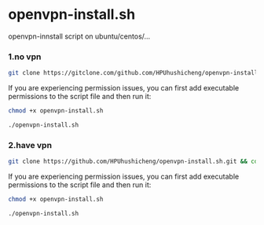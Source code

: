 # openvpn-install.sh
openvpn-innstall  script on ubuntu/centos/...

### 1.no vpn

```bash
git clone https://gitclone.com/github.com/HPUhushicheng/openvpn-install.sh.git && cd openvpn-install.sh && bash openvpn-install.sh
```



If you are experiencing permission issues, you can first add executable permissions to the script file and then run it:

```bash
chmod +x openvpn-install.sh
```

```bash
./openvpn-install.sh
```



### 2.have vpn

```bash
git clone https://github.com/HPUhushicheng/openvpn-install.sh.git && cd openvpn-install.sh && bash openvpn-install.sh
```

If you are experiencing permission issues, you can first add executable permissions to the script file and then run it:

```bash
chmod +x openvpn-install.sh
```

```bash
./openvpn-install.sh
```


